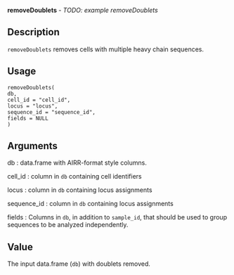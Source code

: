 **removeDoublets** - *TODO: example
removeDoublets*

Description
--------------------

`removeDoublets` removes cells with multiple heavy chain sequences.


Usage
--------------------
```
removeDoublets(
db,
cell_id = "cell_id",
locus = "locus",
sequence_id = "sequence_id",
fields = NULL
)
```

Arguments
-------------------

db
:   data.frame with AIRR-format style columns.

cell_id
:   column in `db` containing cell identifiers

locus
:   column in `db` containing locus assignments

sequence_id
:   column in `db` containing locus assignments

fields
:   Columns in `db`, in addition to `sample_id`,
that should be used to group sequences to be 
analyzed independently.




Value
-------------------

The input data.frame (`db`) with doublets removed.









